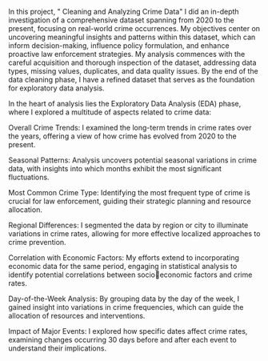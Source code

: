 In this project, " Cleaning and Analyzing Crime Data" I did an in-depth investigation of a comprehensive dataset spanning from 2020 to the present, focusing on real-world crime occurrences. My objectives center on uncovering meaningful insights and patterns within this dataset, which can inform decision-making, influence policy formulation, and enhance proactive law enforcement strategies. My analysis commences with the careful acquisition and thorough inspection of the dataset, addressing data types, missing values, duplicates, and data quality issues. By the end of the data cleaning phase, I have a refined dataset that serves as the foundation for exploratory data analysis. 

In the heart of analysis lies the Exploratory Data Analysis (EDA) phase, where I explored a multitude of aspects related to crime data: 

Overall Crime Trends: I examined the long-term trends in crime rates over the years, offering a view of how crime has evolved from 2020 to the present. 

Seasonal Patterns: Analysis uncovers potential seasonal variations in crime data, with insights into which months exhibit the most significant fluctuations. 

Most Common Crime Type: Identifying the most frequent type of crime is crucial for law enforcement, guiding their strategic planning and resource allocation. 

Regional Differences: I segmented the data by region or city to illuminate variations in crime rates, allowing for more effective localized approaches to crime prevention. 

Correlation with Economic Factors: My efforts extend to incorporating economic data for the same period, engaging in statistical analysis to identify potential correlations between socioeconomic factors and crime rates. 

Day-of-the-Week Analysis: By grouping data by the day of the week, I gained insight into variations in crime frequencies, which can guide the allocation of resources and interventions. 

Impact of Major Events: I explored how specific dates affect crime rates, examining changes occurring 30 days before and after each event to understand their implications.
